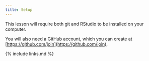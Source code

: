```yaml
---
title: Setup
---
```


This lesson will require both git and RStudio to be installed on your computer.

You will also need a GitHub account, which you can create at [https://github.com/join](https://github.com/join).

{% include links.md %}
